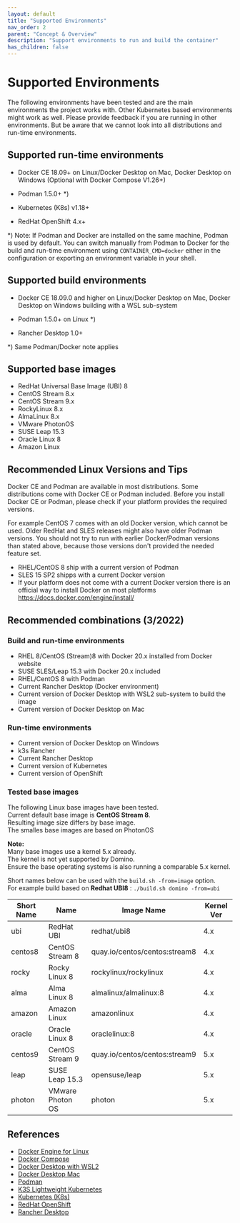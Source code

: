 ```yaml
---
layout: default
title: "Supported Environments"
nav_order: 2
parent: "Concept & Overview"
description: "Support environments to run and build the container"
has_children: false
---
```


# Supported Environments

The following environments have been tested and are the main environments the project works with.
Other Kubernetes based environments might work as well. Please provide feedback if you are running in other environments.
But be aware that we cannot look into all distributions and run-time environments.


## Supported run-time environments

- Docker CE 18.09+
  on Linux/Docker Desktop on Mac, Docker Desktop on Windows
  (Optional with Docker Compose V1.26+)

- Podman 1.5.0+ *)

- Kubernetes (K8s) v1.18+

- RedHat OpenShift 4.x+

*) Note: If Podman and Docker are installed on the same machine, Podman is used by default.
You can switch manually from Podman to Docker for the build and run-time environment using
`CONTAINER_CMD=docker` either in the configuration or exporting an environment variable in your shell.

## Supported build environments

- Docker CE 18.09.0 and higher
  on Linux/Docker Desktop on Mac, Docker Desktop on Windows building with a WSL sub-system

- Podman 1.5.0+ on Linux *)

- Rancher Desktop 1.0+

*) Same Podman/Docker note applies


## Supported base images

- RedHat Universal Base Image (UBI) 8
- CentOS Stream 8.x
- CentOS Stream 9.x
- RockyLinux 8.x
- AlmaLinux 8.x
- VMware PhotonOS
- SUSE Leap 15.3
- Oracle Linux 8
- Amazon Linux


## Recommended Linux Versions and Tips

Docker CE and Podman are available in most distributions.
Some distributions come with Docker CE or Podman included.
Before you install Docker CE or Podman, please check if your platform provides the required versions.

For example CentOS 7 comes with an old Docker version, which cannot be used.
Older RedHat and SLES releases might also have older Podman versions.
You should not try to run with earlier Docker/Podman versions than stated above, because those versions don't provided the needed feature set.

- RHEL/CentOS 8 ship with a current version of Podman
- SLES 15 SP2 shipps with a current Docker version
- If your platform does not come with a current Docker version there is an official way to install Docker on most platforms https://docs.docker.com/engine/install/

## Recommended combinations (3/2022)

### Build and run-time environments

- RHEL 8/CentOS (Stream)8 with Docker 20.x installed from Docker website
- SUSE SLES/Leap 15.3 with Docker 20.x included
- RHEL/CentOS 8 with Podman
- Current Rancher Desktop (Docker environment)
- Current version of Docker Desktop with WSL2 sub-system to build the image
- Current version of Docker Desktop on Mac

### Run-time environments

- Current version of Docker Desktop on Windows
- k3s Rancher
- Current Rancher Desktop
- Current version of Kubernetes
- Current version of OpenShift


### Tested base images

The following Linux base images have been tested.  
Current default base image is **CentOS Stream 8**.  
Resulting image size differs by base image.  
The smalles base images are based on PhotonOS

**Note:**  
Many base images use a kernel 5.x already.  
The kernel is not yet supported by Domino.  
Ensure the base operating systems is also running a comparable 5.x kernel.

Short names below can be used with the `build.sh -from=image` option.  
For example build based on **Redhat UBI8** : `./build.sh domino -from=ubi`


| Short Name    | Name                  | Image Name                    | Kernel Ver |
| ------------- | --------------------- | ----------------------------- | ---------- |
| ubi           | RedHat UBI            | redhat/ubi8                   | 4.x        |
| centos8       | CentOS Stream 8       | quay.io/centos/centos:stream8 | 4.x        |
| rocky         | Rocky Linux 8         | rockylinux/rockylinux         | 4.x        |
| alma          | Alma Linux 8          | almalinux/almalinux:8         | 4.x        |
| amazon        | Amazon Linux          | amazonlinux                   | 4.x        |
| oracle        | Oracle Linux 8        | oraclelinux:8                 | 4.x        |
| centos9       | CentOS Stream 9       | quay.io/centos/centos:stream9 | 5.x        |
| leap          | SUSE Leap 15.3        | opensuse/leap                 | 5.x        |
| photon        | VMware Photon OS      | photon                        | 5.x        |


## References

- [Docker Engine for Linux](https://docs.docker.com/engine/install/)
- [Docker Compose](https://docs.docker.com/engine/install/)
- [Docker Desktop with WSL2](https://docs.docker.com/docker-for-windows/wsl/)
- [Docker Desktop Mac](https://docs.docker.com/docker-for-mac/install/)
- [Podman](https://podman.io/)
- [K3S Lightweight Kubernetes](https://k3s.io/)
- [Kubernetes (K8s)](https://kubernetes.io/)
- [RedHat OpenShift](https://www.openshift.com/)
- [Rancher Desktop](https://rancherdesktop.io/)
